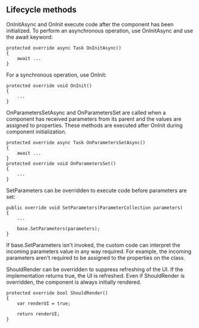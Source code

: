 ## Lifecycle methods
OnInitAsync and OnInit execute code after the component has been initialized. To perform an asynchronous operation, use OnInitAsync and use the await keyword:

```
protected override async Task OnInitAsync()
{
    await ...
}
```
For a synchronous operation, use OnInit:
```
protected override void OnInit()
{
    ...
}
```
OnParametersSetAsync and OnParametersSet are called when a component has received parameters from its parent and the values are assigned to properties. These methods are executed after OnInit during component initialization.
```
protected override async Task OnParametersSetAsync()
{
    await ...
}
protected override void OnParametersSet()
{
    ...
}
```
SetParameters can be overridden to execute code before parameters are set:
```
public override void SetParameters(ParameterCollection parameters)
{
    ...

    base.SetParameters(parameters);
}
```
If base.SetParameters isn't invoked, the custom code can interpret the incoming parameters value in any way required. For example, the incoming parameters aren't required to be assigned to the properties on the class.

ShouldRender can be overridden to suppress refreshing of the UI. If the implementation returns true, the UI is refreshed. Even if ShouldRender is overridden, the component is always initially rendered.
```
protected override bool ShouldRender()
{
    var renderUI = true;

    return renderUI;
}
```
